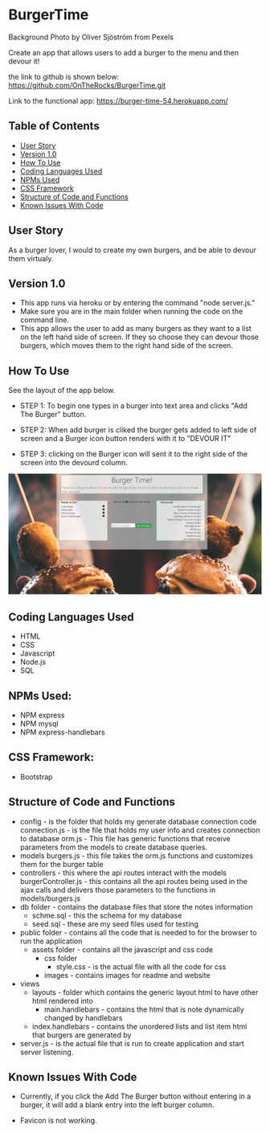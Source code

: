 # BurgerTime

Background Photo by Oliver Sjöström from Pexels


Create an app that allows users to add a burger to the menu and then devour it!

the link to github is shown below:
https://github.com/OnTheRocks/BurgerTime.git

Link to the functional app: https://burger-time-54.herokuapp.com/

## Table of Contents
* [User Story](#user-story)
* [Version 1.0](#version-1.0)
* [How To Use](#how-to-use)
* [Coding Languages Used](#coding-languages-used)
* [NPMs Used](#npms-used)
* [CSS Framework](#css-framework)
* [Structure of Code and Functions](#structure-of-code-and-functions)
* [Known Issues With Code](#known-issues-with-code)

## User Story
As a burger lover, I would to create my own burgers, and be able to devour them virtualy.

## Version 1.0
* This app runs via heroku or by entering the command "node server.js."
* Make sure you are in the main folder when running the code on the command line.
* This app allows the user to add as many burgers as they want to a list on the left hand side of screen.  If they so choose they can devour those burgers, which moves them to the right hand side of the screen.

## How To Use
See the layout of the app below.


- STEP 1: To begin one types in a burger into text area and clicks "Add The Burger" button.  

- STEP 2:  When add burger is cliked the burger gets added to left side of screen and a Burger icon button renders with it to "DEVOUR IT"

- STEP 3: clicking on the Burger icon will sent it to the right side of the screen into the devourd column.

![app](/public/assets/img/Capture.PNG " ") 

 
## Coding Languages Used
* HTML
* CSS
* Javascript
* Node.js
* SQL

## NPMs Used:
* NPM express
* NPM mysql
* NPM express-handlebars

## CSS Framework:
* Bootstrap

## Structure of Code and Functions
* config - is the folder that holds my generate database connection code
    connection.js - is the file that holds my user info and creates connection to database
    orm.js - This file has generic functions that receive parameters from the models to create database queries.  
* models
    burgers.js - this file takes the orm.js functions and customizes them for the burger table
* controllers - this where the api routes interact with the models
    burgerController.js - this contains all the api routes being used in the ajax calls and delivers those parameters to the functions in models/burgers.js
* db folder - contains the database files that store the notes information
    - schme.sql - this the schema for my database
    - seed.sql - these are my seed files used for testing
* public folder - contains all the code that is needed to for the browser to run the application
    - assets folder - contains all the javascript and css code
        - css folder
            - style.css - is the actual file with all the code for css
        - images - contains images for readme and website
* views
    - layouts - folder which contains the generic layout html to have other html rendered into
      - main.handlebars - contains the html that is note dynamically changed by handlebars
    - index.handlebars - contains the unordered lists and list item html that burgers are generated by
* server.js - is the actual file that is run to create application and start server listening.


## Known Issues With Code
* Currently, if you click the Add The Burger button without entering in a burger, it will add a blank entry into the left burger column.

* Favicon is not working.
